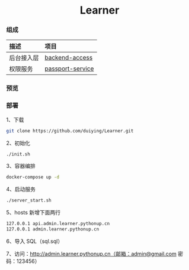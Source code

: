 <h1 align="center">
    Learner
    <br>
</h1>

### 组成

| 描述 | 项目 |  
| :--- | :---- |
| 后台接入层 | [backend-access](https://github.com/duiying/backend-access) | 
| 权限服务 | [passport-service](https://github.com/duiying/passport-service) | 

### 预览

### 部署

1、下载

```sh
git clone https://github.com/duiying/Learner.git
```

2、初始化
```sh
./init.sh
```

3、容器编排
```sh
docker-compose up -d
```

4、启动服务
```sh
./server_start.sh
```

5、hosts 新增下面两行
```sh
127.0.0.1 api.admin.learner.pythonup.cn
127.0.0.1 admin.learner.pythonup.cn
```
6、导入 SQL（sql.sql）  

7、访问：http://admin.learner.pythonup.cn（邮箱：admin@gmail.com 密码：123456）